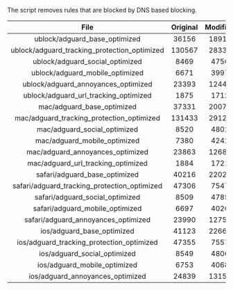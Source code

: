 The script removes rules that are blocked by DNS based blocking.


| File | Original | Modified |
|:----:|:-----:|:-----:|
| ublock/adguard_base_optimized | 36156 | 18919 |
| ublock/adguard_tracking_protection_optimized | 130567 | 28339 |
| ublock/adguard_social_optimized | 8469 | 4756 |
| ublock/adguard_mobile_optimized | 6671 | 3997 |
| ublock/adguard_annoyances_optimized | 23393 | 12448 |
| ublock/adguard_url_tracking_optimized | 1875 | 1712 |
| mac/adguard_base_optimized | 37331 | 20075 |
| mac/adguard_tracking_protection_optimized | 131433 | 29126 |
| mac/adguard_social_optimized | 8520 | 4802 |
| mac/adguard_mobile_optimized | 7380 | 4242 |
| mac/adguard_annoyances_optimized | 23863 | 12686 |
| mac/adguard_url_tracking_optimized | 1884 | 1721 |
| safari/adguard_base_optimized | 40216 | 22029 |
| safari/adguard_tracking_protection_optimized | 47306 | 7547 |
| safari/adguard_social_optimized | 8509 | 4785 |
| safari/adguard_mobile_optimized | 6697 | 4026 |
| safari/adguard_annoyances_optimized | 23990 | 12759 |
| ios/adguard_base_optimized | 41123 | 22667 |
| ios/adguard_tracking_protection_optimized | 47355 | 7557 |
| ios/adguard_social_optimized | 8549 | 4806 |
| ios/adguard_mobile_optimized | 6753 | 4068 |
| ios/adguard_annoyances_optimized | 24839 | 13151 |